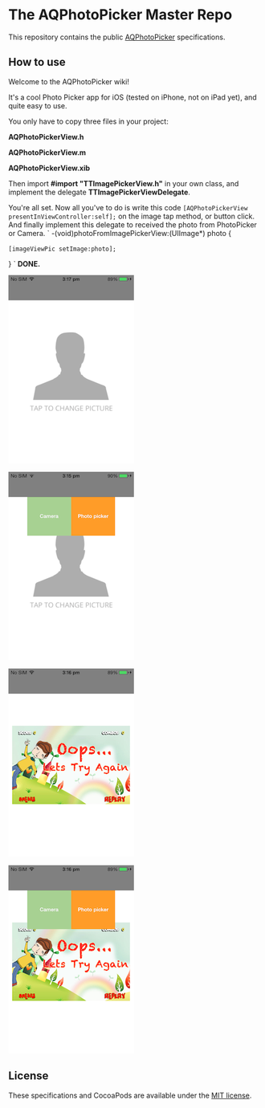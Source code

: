 # The AQPhotoPicker Master Repo

This repository contains the public [AQPhotoPicker](https://github.com/aqavi-paracha/AQPhotoPicker_cocoapod) specifications.

## How to use

Welcome to the AQPhotoPicker wiki!

It's a cool Photo Picker app for iOS (tested on iPhone, not on iPad yet), and quite easy to use.

You only have to copy three files in your project:

**AQPhotoPickerView.h**

**AQPhotoPickerView.m**

**AQPhotoPickerView.xib**


Then import **#import "TTImagePickerView.h"** in your own class, and implement the delegate **TTImagePickerViewDelegate**.

You're all set. Now all you've to do is write this code `[AQPhotoPickerView presentInViewController:self];` on the image tap method, or button click. And finally implement this delegate to received the photo from PhotoPicker or Camera.
`
-(void)photoFromImagePickerView:(UIImage*) photo {
    
    [imageViewPic setImage:photo];
}
`
**DONE.**

![ios photo picker](https://github.com/aqavi-paracha/AQPhotoPicker/blob/master/doc/IMG_1371.PNG)

![ios photo picker](https://github.com/aqavi-paracha/AQPhotoPicker/blob/master/doc/IMG_1368.PNG)

![ios photo picker, camera](https://github.com/aqavi-paracha/AQPhotoPicker/blob/master/doc/IMG_1369.PNG)

![ios Photo picker, camera](https://github.com/aqavi-paracha/AQPhotoPicker/blob/master/doc/IMG_1370.PNG)

## License

These specifications and CocoaPods are available under the [MIT license](http://www.opensource.org/licenses/mit-license.php).
